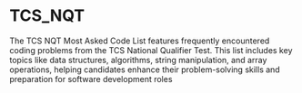 # TCS_NQT
The TCS NQT Most Asked Code List features frequently encountered coding problems from the TCS National Qualifier Test. This list includes key topics like data structures, algorithms, string manipulation, and array operations, helping candidates enhance their problem-solving skills and preparation for software development roles
